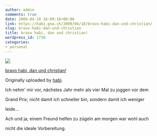 ```yaml
---
author: admin
comments: true
date: 2009-04-18 16:09:16+00:00
link: https://habi.gna.ch/2009/04/18/bravo-habi-dan-und-christian/
slug: bravo-habi-dan-und-christian
title: bravo habi, dan und christian!
wordpress_id: 1730
categories:
- personal
---
```



 [![](https://static.flickr.com/3561/3453140066_ee4968be60_m.jpg)](https://www.flickr.com/photos/habi/3453140066/)
   

 
  [bravo habi, dan und christian!](https://www.flickr.com/photos/habi/3453140066/)
    

  Originally uploaded by [habi](https://www.flickr.com/people/habi/).
 



Ich nehm' mir vor, nächstes Jahr mehr als vier Mal zu joggen vor dem  

Grand Prix; nicht damit ich schneller bin, sondern damit ich weniger  

leide...  

  

Ach und ja; einem Freund helfen zu zügeln am morgen war wohl auch  

nicht die ideale Vorbereitung.
  

